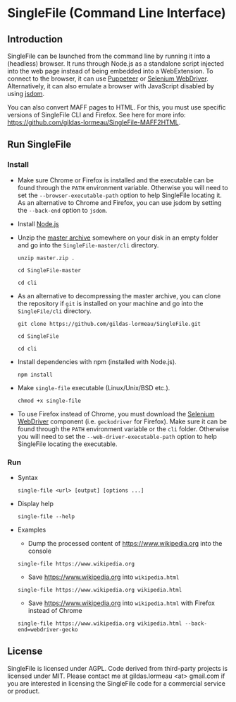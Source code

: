 # SingleFile (Command Line Interface)

## Introduction

SingleFile can be launched from the command line by running it into a (headless) browser. It runs through Node.js as a standalone script injected into the web page instead of being embedded into a WebExtension. To connect to the browser, it can use [Puppeteer](https://github.com/GoogleChrome/puppeteer) or [Selenium WebDriver](https://www.npmjs.com/package/selenium-webdriver). Alternatively, it can also emulate a browser with JavaScript disabled by using [jsdom](https://github.com/jsdom/jsdom).

You can also convert MAFF pages to HTML. For this, you must use specific versions of SingleFile CLI and Firefox. See here for more info: https://github.com/gildas-lormeau/SingleFile-MAFF2HTML.

## Run SingleFile

### Install

- Make sure Chrome or Firefox is installed and the executable can be found through the `PATH` environment variable. Otherwise you will need to set the `--browser-executable-path` option to help SingleFile locating it. As an alternative to Chrome and Firefox, you can use jsdom by setting the `--back-end` option to `jsdom`.

- Install [Node.js](https://nodejs.org)

- Unzip the [master archive](https://github.com/gildas-lormeau/SingleFile/archive/master.zip) somewhere on your disk in an empty folder and go into the `SingleFile-master/cli` directory.

  `unzip master.zip .`
  
  `cd SingleFile-master`
  
  `cd cli`
  
- As an alternative to decompressing the master archive, you can clone the repository if `git` is installed on your machine and go into the `SingleFile/cli` directory.

  `git clone https://github.com/gildas-lormeau/SingleFile.git`
  
  `cd SingleFile`
  
  `cd cli`

- Install dependencies with npm (installed with Node.js).

  `npm install`
  
- Make `single-file` executable (Linux/Unix/BSD etc.).

  `chmod +x single-file`

- To use Firefox instead of Chrome, you must download the [Selenium WebDriver](https://www.npmjs.com/package/selenium-webdriver) component (i.e. `geckodriver` for Firefox).  Make sure it can be found through the `PATH` environment variable or the `cli` folder. Otherwise you will need to set the `--web-driver-executable-path` option to help SingleFile locating the executable.

### Run

- Syntax
 
  `single-file <url> [output] [options ...]`

- Display help

  `single-file --help`

- Examples

  - Dump the processed content of https://www.wikipedia.org into the console

  `single-file https://www.wikipedia.org`

  - Save https://www.wikipedia.org into `wikipedia.html`

  `single-file https://www.wikipedia.org wikipedia.html`

  - Save https://www.wikipedia.org into `wikipedia.html` with Firefox instead of Chrome

  `single-file https://www.wikipedia.org wikipedia.html --back-end=webdriver-gecko`
  
## License

SingleFile is licensed under AGPL. Code derived from third-party projects is licensed under MIT. Please contact me at gildas.lormeau &lt;at&gt; gmail.com if you are interested in licensing the SingleFile code for a commercial service or product.
